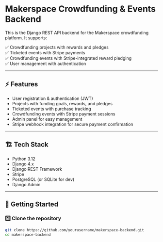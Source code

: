 # Makerspace Crowdfunding & Events Backend

This is the Django REST API backend for the Makerspace crowdfunding platform. It supports:

✅ Crowdfunding projects with rewards and pledges  
✅ Ticketed events with Stripe payments  
✅ Crowdfunding events with Stripe-integrated reward pledging  
✅ User management with authentication  

---

## ⚡ Features

- User registration & authentication (JWT)
- Projects with funding goals, rewards, and pledges
- Ticketed events with purchase tracking
- Crowdfunding events with Stripe payment sessions
- Admin panel for easy management
- Stripe webhook integration for secure payment confirmation

---

## 🏗️ Tech Stack

- Python 3.12
- Django 4.x
- Django REST Framework
- Stripe
- PostgreSQL (or SQLite for dev)
- Django Admin

---

## 🚀 Getting Started

### 1️⃣ Clone the repository

```bash
git clone https://github.com/yourusername/makerspace-backend.git
cd makerspace-backend

